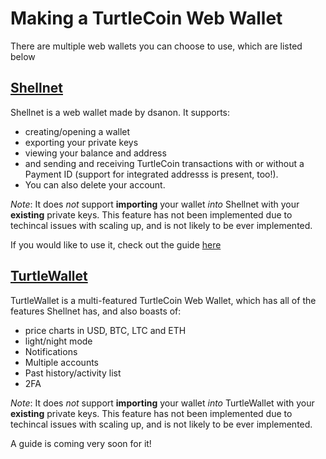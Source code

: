 # Making a TurtleCoin Web Wallet

There are multiple web wallets you can choose to use, which are listed below

## [Shellnet](https://shellnet.pw)

Shellnet is a web wallet made by dsanon. It supports:

* creating/opening a wallet
* exporting your private keys
*  viewing your balance and address 
*  and sending and receiving TurtleCoin transactions with or without a Payment ID (support for integrated addresss is present, too!). 
*  You can also delete your account.

*Note*: It does *not* support **importing** your wallet *into* Shellnet with your **existing** private keys. This feature has not been implemented due to techincal issues with scaling up, and is not likely to be ever implemented.

If you would like to use it, check out the guide [here](../Using-shellnet)

## [TurtleWallet](https://turtlewallet.lol)

TurtleWallet is a multi-featured TurtleCoin Web Wallet, which has all of the features Shellnet has, and also boasts of:

* price charts in USD, BTC, LTC and ETH
* light/night mode
* Notifications
* Multiple accounts
* Past history/activity list
* 2FA

*Note*: It does *not* support **importing** your wallet *into* TurtleWallet with your **existing** private keys. This feature has not been implemented due to techincal issues with scaling up, and is not likely to be ever implemented.

A guide is coming very soon for it!
